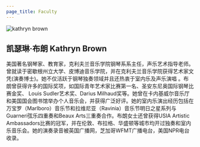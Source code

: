 ```yaml
---
page_title: Faculty
---
```


![kathryn brown](/img/Kathryn-Brown.png)

## 凯瑟琳·布朗 Kathryn Brown

美国著名钢琴家、教育家，克利夫兰音乐学院钢琴系系主任，声乐艺术指导老师。曾就读于密歇根州立大学、皮博迪音乐学院，并在克利夫兰音乐学院获得艺术家文凭(演奏博士)。她不仅活跃于钢琴独奏领域并且还热衷于室内乐及声乐演唱 。布朗曾获得许多的国际奖项，如国际青年艺术家比赛第一名、圣安东尼奥国际钢琴比赛金奖、 Louis Sudler艺术奖、Darius Milhaud奖等。她曾在卡内基威尔音乐厅和美国国会图书馆举办个人音乐会，并获得广泛好评。她的室内乐演出经历包括在万宝罗（Marlboro）音乐节和拉维尼亚（Ravinia）音乐节明日之星系列与Guarneri弦乐四重奏和Beaux Arts三重奏合作。布朗女士还曾获得USIA Artistic Ambassadors比赛的冠军，并在伦敦、布拉格、华盛顿等城市均开过独奏和室内乐音乐会。她的演奏录音被英国广播网，芝加哥WFMT广播电台，美国NPR电台收录。

